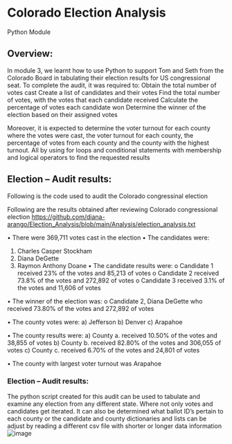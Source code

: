 # Colorado Election Analysis
Python Module

## Overview:
In module 3, we learnt how to use Python to support Tom and Seth from the Colorado Board in tabulating their election results for US congressional seat. To complete the audit, it was required to:
Obtain the total number of votes cast
Create a list of candidates and their votes
Find the total number of votes, with the votes that each candidate received
Calculate the percentage of votes each candidate won
Determine the winner of the election based on their assigned votes

Moreover, it is expected to determine the voter turnout for each county where the votes were cast, the voter turnout for each county, the percentage of votes from each county and the county with the highest turnout. All by using for loops and conditional statements with membership and logical operators to find the requested results


## Election – Audit results:

Following is the code used to audit the Colorado congressinal election

Following are the results obtained after reviewing Colorado congressional election
https://github.com/diana-arango/Election_Analysis/blob/main/Analysis/election_analysis.txt

•	There were 369,711 votes cast in the election
•	The candidates were:
1.	Charles Casper Stockham
2.	Diana DeGette 
3.	Raymon Anthony Doane
•	The candidate results were:
o	Candidate 1 received 23% of the votes and 85,213 of votes
o	Candidate 2 received 73.8% of the votes and 272,892 of votes
o	Candidate 3 received 3.1% of the votes and 11,606 of votes

•	The winner of the election was:
o	Candidate 2, Diana DeGette who received 73.80% of the votes and 272,892 of votes

•	The county votes were:
a)	Jefferson
b)	Denver
c)	Arapahoe

•	The county results were:
a)	County a. received 10.50% of the votes and 38,855 of votes
b)	County b. received 82.80% of the votes and 306,055 of votes
c)	County c. received 6.70% of the votes and 24,801 of votes

	
•	The county with largest voter turnout was Arapahoe 



### Election – Audit results:
The python script created for this audit can be used to tabulate and examine any election from any different state. Where not only votes and candidates get iterated. It can also be determined what ballot ID’s pertain to each county or the candidate and county dictionaries and lists can be adjust by reading a different csv file with shorter or longer data information 
![image](https://user-images.githubusercontent.com/86804185/130711536-f3248579-d4be-439b-a8a1-c8da16aa2cb2.png)

